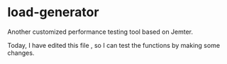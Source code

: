 # load-generator
Another customized performance testing tool based on Jemter.

Today, I have edited this file , so I can test the functions by making some changes.
